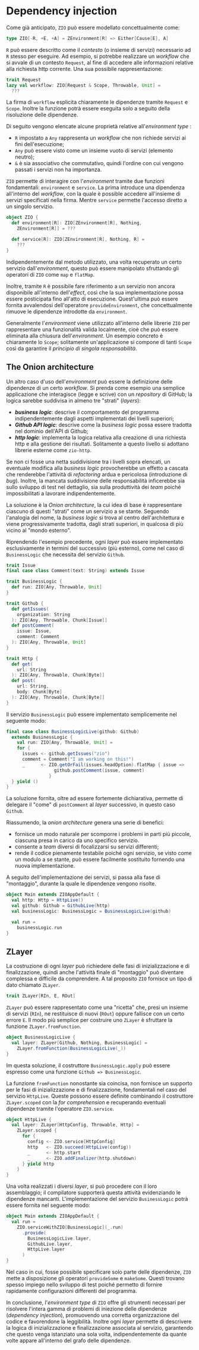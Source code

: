 # Dependency injection

Come già anticipato, `ZIO` può essere modellato concettualmente come:
```scala
type ZIO[-R, +E, +A] = ZEnvironment[R] => Either[Cause[E], A]
```
`R` può essere descritto come il _contesto_ (o insieme di servizi) necessario ad `R` stesso per eseguire. Ad esempio, si potrebbe realizzare un _workflow_ che si avvale di un contesto `Request`, al fine di accedere alle informazioni relative alla richiesta http corrente. Una sua possibile rappresentazione:
```scala
trait Request
lazy val workflow: ZIO[Request & Scope, Throwable, Unit] =
  ???
```
La firma di `workflow` esplicita chiaramente le dipendenze tramite `Request` e `Scope`. Inoltre la funzione potrà essere eseguita solo a seguito della risoluzione delle dipendenze.

Di seguito vengono elencate alcune proprietà relative all'_environment type_ :

- `R` impostato a `Any` rappresenta un _workflow_ che non richiede servizi ai fini dell'esecuzione;
- `Any` può essere visto come un insieme vuoto di servizi (elemento neutro);
- `&` è sia associativo che commutativo, quindi l'ordine con cui vengono passati i servizi non ha importanza.

`ZIO` permette di interagire con l'_environment_ tramite due funzioni fondamentali: `environment` e `service`. La prima introduce una dipendenza all'interno del _workflow_, con la quale è possible accedere all'insieme di servizi specificati nella firma. Mentre `service` permette l'accesso diretto a un singolo servizio.

```scala
object ZIO {
  def environment[R]: ZIO[ZEnvironment[R], Nothing,
    ZEnvironment[R]] = ???

  def service[R]: ZIO[ZEnvironment[R], Nothing, R] =
    ???
}
```
Indipendentemente dal metodo utilizzato, una volta recuperato un certo servizio dall'_environment_, questo può essere manipolato sfruttando gli operatori di `ZIO` come `map` e `flatMap`.

Inoltre, tramite `R` è possibile fare riferimento a un servizio non ancora disponibile all'interno dell'_effect_, così che la sua implementazione possa essere posticipata fino all'atto di esecuzione. Quest'ultima può essere fornita avvalendosi dell'operatore `provideEnvironment`, che concettualmente rimuove le dipendenze introdotte da `environment`.

Generalmente l'_environment_ viene utilizzato all'interno delle librerie `ZIO` per rappresentare una funzionalità valida localmente, cioè che può essere eliminata alla chiusura dell'_environment_. Un esempio concreto è chiaramente lo `Scope`; solitamente un'applicazione si compone di tanti `Scope` così da garantire il _principio di singola responsabilità_.

## The Onion architecture

Un altro caso d'uso dell'_environment_ può essere la definizione delle dipendenze di un certo _workflow_. Si prenda come esempio una semplice applicazione che interagisce (legge e scrive) con un _repository_ di GitHub; la logica sarebbe suddivisa in almeno tre "strati" (_layers_):

- ***business logic***: descrive il comportamento del programma indipendentemente dagli aspetti implementati dei livelli superiori;
- ***Github API logic***: descrive come la _business logic_ possa essere tradotta nel dominio dell'API di Github;
- ***http logic***: implementa la logica relativa alla creazione di una richiesta http e alla gestione dei risultati. Solitamente a questo livello si adottano librerie esterne come `zio-http`. 

Se non ci fosse una netta suddivisione tra i livelli sopra elencati, un eventuale modifica alla _business logic_ provocherebbe un effetto a cascata che renderebbe l'attività di _refactoring_ ardua e pericolosa (introduzione di _bug_). Inoltre, la mancata suddivisione delle responsabilità inficerebbe sia sullo sviluppo di test nel dettaglio, sia sulla produttività dei _team_ poiché impossibilitati a lavorare indipendentemente.

La soluzione è la _Onion architecture_, la cui idea di base è rappresentare ciascuno di questi "strati" come un servizio a se stante. Seguendo l'analogia del nome, la _business logic_ si trova al centro dell'architettura e viene progressivamente tradotta, dagli strati superiori, in qualcosa di più vicino al "mondo esterno".

Riprendendo l'esempio precedente, ogni _layer_ può essere implementato esclusivamente in termini del successivo (più esterno), come nel caso di `BusinessLogic` che necessita del servizio `Github`.
```scala
trait Issue
final case class Comment(text: String) extends Issue

trait BusinessLogic {
  def run: ZIO[Any, Throwable, Unit]
}

trait Github {
  def getIssues(
    organization: String
  ): ZIO[Any, Throwable, Chunk[Issue]]
  def postComment(
    issue: Issue,
    comment: Comment
  ): ZIO[Any, Throwable, Unit]
}

trait Http {
  def get(
    url: String
  ): ZIO[Any, Throwable, Chunk[Byte]]
  def post(
    url: String,
    body: Chunk[Byte]
  ): ZIO[Any, Throwable, Chunk[Byte]]
}
```

Il servizio `BusinessLogic` può essere implementato semplicemente nel seguente modo:
```scala
final case class BusinessLogicLive(github: Github)
  extends BusinessLogic {
    val run: ZIO[Any, Throwable, Unit] =
    for {
      issues <- github.getIssues("zio")
      comment = Comment("I am working on this!")
      _      <- ZIO.getOrFail(issues.headOption).flatMap { issue =>
                  github.postComment(issue, comment)
                }
  } yield ()
}
```
La soluzione fornita, oltre ad essere fortemente dichiarativa, permette di delegare il "come" di `postComment` al _layer_ successivo, in questo caso `Github`.

Riassumendo, la _onion architecture_ genera una serie di benefici:

- fornisce un modo naturale per scomporre i problemi in parti più piccole, ciascuna presa in carico da uno specifico servizio.
- consente a _team_ diversi di focalizzarsi su servizi differenti;
- rende il codice pienamente testabile poiché ogni servizio, se visto come un modulo a se stante, può essere facilmente sostituito fornendo una nuova implementazione.

A seguito dell'implementazione dei servizi, si passa alla fase di "montaggio", durante la quale le dipendenze vengono risolte.
```scala
object Main extends ZIOAppDefault {
  val http: Http = HttpLive()
  val github: Github = GithubLive(http)
  val businessLogic: BusinessLogic = BusinessLogicLive(github)

  val run =
    businessLogic.run
}
```

## ZLayer

La costruzione di ogni _layer_ può richiedere delle fasi di inizializzazione e di finalizzazione, quindi anche l'attività finale di "montaggio" può diventare complessa e difficile da comprendere. A tal proposito `ZIO` fornisce un tipo di dato chiamato `ZLayer`.
```scala
trait ZLayer[RIn, E, ROut]
```
`ZLayer` può essere rappresentato come una "ricetta" che, presi un insieme di servizi (`RIn`), ne restituisce di nuovi (`ROut`) oppure fallisce con un certo errore `E`. Il modo più semplice per costruire uno `ZLayer` è sfruttare la funzione `ZLayer.fromFunction`.
```scala
object BusinessLogicLive {
  val layer: ZLayer[Github, Nothing, BusinessLogic] =
    ZLayer.fromFunction(BusinessLogicLive(_))
}
```
Im questa soluzione, il costruttore `BusinessLogic.apply` può essere espresso come una funzione `Github => BusinessLogic`. 

La funzione `fromFunction` nonostante sia coincisa, non fornisce un supporto per le fasi di inizializzazione e di finalizzazione, fondamentali nel caso del servizio `HttpLive`. Queste possono essere definite combinando il costruttore `ZLayer.scoped` con la _for comprehension_ e recuperando eventuali dipendenze tramite l'operatore `ZIO.service`.
```scala
object HttpLive {
  val layer: ZLayer[HttpConfig, Throwable, Http] =
    ZLayer.scoped {
      for {
        config <- ZIO.service[HttpConfig]
        http   <- ZIO.succeed(HttpLive(config))
        _      <- http.start
        _      <- ZIO.addFinalizer(http.shutdown)
      } yield http
    }
}
```
<!-- 
La funzione `fromFunction` nonostante sia coincisa, non fornisce un supporto per le fasi di inizializzazione e di finalizzazione. La prima può essere implementata tramite il metodo `apply` di `ZLayer` combinato con la _for comprehension_. Nel caso del servizio `Http`:
```scala
object HttpLive {
  val layer: ZLayer[Any, Throwable, Http] =
    ZLayer {
      for {
        http <- ZIO.succeed(HttpLive())
        _ <- http.start
      } yield http
    }
}
```

```scala
object HttpLive {
  val layer: ZLayer[Any, Throwable, Http] =
  ZLayer.scoped {
    for {
      http <- ZIO.succeed(HttpLive())
      _ <- http.start
      _ <- ZIO.addFinalizer(http.shutdown)
    } yield http
  }
}
``` -->
Una volta realizzati i diversi _layer_, si può procedere con il loro assemblaggio; il compilatore supporterà questa attività evidenziando le dipendenze mancanti. L'implementazione del servizio `BusinessLogic` potrà essere fornita nel seguente modo:
```scala
object Main extends ZIOAppDefault {
  val run =
    ZIO.serviceWithZIO[BusinessLogic](_.run)
      .provide(
        BusinessLogicLive.layer,
        GithubLive.layer,
        HttpLive.layer
      )
}
```

Nel caso in cui, fosse possibile specificare solo parte delle dipendenze, `ZIO` mette a disposizione gli operatori `provideSome` e `makeSome`. Questi trovano spesso impiego nello sviluppo di test poiché permetto di fornire rapidamente configurazioni differenti del programma.

In conclusione, l'_environment type_ di `ZIO` offre gli strumenti necessari per risolvere l'intera gamma di problemi di iniezione delle dipendenze (_dependency injection_), promuovendo una corretta organizzazione del codice e favorendone la leggibilità. Inoltre ogni _layer_ permette di descrivere la logica di inizializzazione e finalizzazione associata al servizio, garantendo che questo venga istanziato una sola volta, indipendentemente da quante volte appare all'interno del grafo delle dipendenze. 